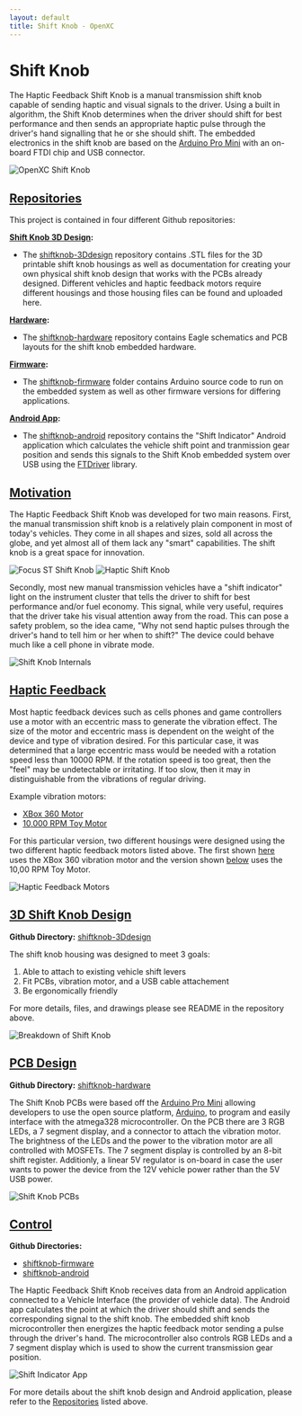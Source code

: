 ```yaml
---
layout: default
title: Shift Knob - OpenXC
---
```


<div class="page-header">
    <h1>Shift Knob</h1>
</div>

The Haptic Feedback Shift Knob is a manual transmission shift knob capable of
sending haptic and visual signals to the driver. Using a built in algorithm, the
Shift Knob determines when the driver should shift for best performance and then
sends an appropriate haptic pulse through the driver's hand signalling that he
or she should shift. The embedded electronics in the shift knob are based on the
[Arduino Pro Mini] with an on-board FTDI chip and USB connector.

![OpenXC Shift Knob](/projects/images/shift-knob/assembled_shift_knob_1.jpg)

<div class="page-header">
	<h2 id="repositories"><a href="#repositories">Repositories</a></h2>
</div>

This project is contained in four different Github repositories:

**<ins>Shift Knob 3D Design</ins>:**

* The [shiftknob-3Ddesign] repository contains .STL files for the 3D printable
  shift knob housings as well as documentation for creating your own physical
  shift knob design that works with the PCBs already designed. Different
  vehicles and haptic feedback motors require different housings and those
  housing files can be found and uploaded here.

**<ins>Hardware</ins>:**

* The [shiftknob-hardware] repository contains Eagle schematics and PCB layouts
  for the shift knob embedded hardware.

**<ins>Firmware</ins>:**

* The [shiftknob-firmware] folder contains Arduino source code to run on the
  embedded system as well as other firmware versions for differing applications.

**<ins>Android App</ins>:**

* The [shiftknob-android] repository contains the "Shift Indicator" Android
  application which calculates the vehicle shift point and tranmission gear
  position and sends this signals to the Shift Knob embedded system over USB
  using the [FTDriver] library.

<div class="page-header">
	<h2 id="motivation"><a href="#motivation">Motivation</a></h2>
</div>

The Haptic Feedback Shift Knob was developed for two main reasons. First, the
manual transmission shift knob is a relatively plain component in most of
today's vehicles. They come in all shapes and sizes, sold all across the globe,
and yet almost all of them lack any "smart" capabilities. The shift knob is a
great space for innovation.

![Focus ST Shift Knob](/projects/images/shift-knob/in_vehicle_2_small.jpg)
![Haptic Shift Knob](/projects/images/shift-knob/in_vehicle_1_small.jpg)

Secondly, most new manual transmission vehicles have a "shift indicator" light
on the instrument cluster that tells the driver to shift for best performance
and/or fuel economy. This signal, while very useful, requires that the driver
take his visual attention away from the road. This can pose a safety problem, so
the idea came, "Why not send haptic pulses through the driver's hand to tell him
or her when to shift?" The device could behave much like a cell phone in vibrate
mode.

![Shift Knob Internals](/projects/images/shift-knob/shift_knob_internals.jpg)

<div class="page-header">
	<h2 id="haptic_feedback"><a href="#haptic_feedback">
	    Haptic Feedback
	</a></h2>
</div>

Most haptic feedback devices such as cells phones and game controllers use a
motor with an eccentric mass to generate the vibration effect. The size of the
motor and eccentric mass is dependent on the weight of the device and type of
vibration desired. For this particular case, it was determined that a large
eccentric mass would be needed with a rotation speed less than 10000 RPM. If the
rotation speed is too great, then the "feel" may be undetectable or irritating.
If too slow, then it may in distinguishable from the vibrations of regular
driving.

Example vibration motors:

* [XBox 360 Motor]
* [10,000 RPM Toy Motor]

For this particular version, two different housings were designed using the two
different haptic feedback motors listed above. The first shown
[here](#motivation) uses the XBox 360 vibration motor and the version shown
[below](#3Ddesign) uses the 10,00 RPM Toy Motor.

![Haptic Feedback Motors](/projects/images/shift-knob/motors.jpg)

<div class="page-header">
	<h2 id="3Ddesign"><a href="#3Ddesign">3D Shift Knob Design</a></h2>
</div>

**Github Directory:** [shiftknob-3Ddesign]

The shift knob housing was designed to meet 3 goals:

1. Able to attach to existing vehicle shift levers
1. Fit PCBs, vibration motor, and a USB cable attachement
1. Be ergonomically friendly

For more details, files, and drawings please see README in the repository above.

![Breakdown of Shift Knob](/projects/images/shift-knob/breakdown_of_shift_knob.jpg)

<div class="page-header">
	<h2 id="PCB"><a href="#PCB">PCB Design</a></h2>
</div>

**Github Directory:** [shiftknob-hardware]

The Shift Knob PCBs were based off the [Arduino Pro Mini] allowing developers to
use the open source platform, [Arduino], to program and easily interface with
the atmega328 microcontroller. On the PCB there are 3 RGB LEDs, a 7 segment
display, and a connector to attach the vibration motor. The brightness of the
LEDs and the power to the vibration motor are all controlled with MOSFETs. The 7
segment display is controlled by an 8-bit shift register. Additionly, a linear
5V regulator is on-board in case the user wants to power the device from the 12V
vehicle power rather than the 5V USB power.

![Shift Knob PCBs](/projects/images/shift-knob/shiftknob_pcbs.jpg)

<div class="page-header">
	<h2 id="control"><a href="#control">Control</a></h2>
</div>

**Github Directories:**

* [shiftknob-firmware]
* [shiftknob-android]

The Haptic Feedback Shift Knob receives data from an Android application
connected to a Vehicle Interface (the provider of vehicle data). The Android app
calculates the point at which the driver should shift and sends the
corresponding signal to the shift knob. The embedded shift knob microcontroller
then energizes the haptic feedback motor sending a pulse through the driver's
hand. The microcontroller also controls RGB LEDs and a 7 segment display which
is used to show the current transmission gear position.

![Shift Indicator App](/projects/images/shift-knob/app_screenshot.png)

For more details about the shift knob design and Android application, please
refer to the [Repositories](#repositories) listed above.

[README]: https://github.com/openxc/shift-knob/blob/master/README.mkd
[Arduino Pro Mini]: http://arduino.cc/en/Main/ArduinoBoardProMini
[shiftknob-3Ddesign]: https://github.com/openxc/shiftknob-3Ddesign
[shiftknob-hardware]: https://github.com/openxc/shiftknob-hardware
[shiftknob-firmware]: https://github.com/openxc/shiftknob-firmware
[shiftknob-android]: https://github.com/openxc/shiftknob-android
[Arduino]: http://www.arduino.cc
[10,000 RPM Toy Motor]: http://www.amazon.com/0-04A-10000RPM-Vibrator-Vibration-Motor/dp/B005G0NQEG/
[XBox 360 Motor]: http://www.instructables.com/id/How-To-Disassemble-an-Xbox-360-Wireless-Controller/step15/Remove-The-Rumble-Packs/
[FTDriver]: https://github.com/ksksue/FTDriver

